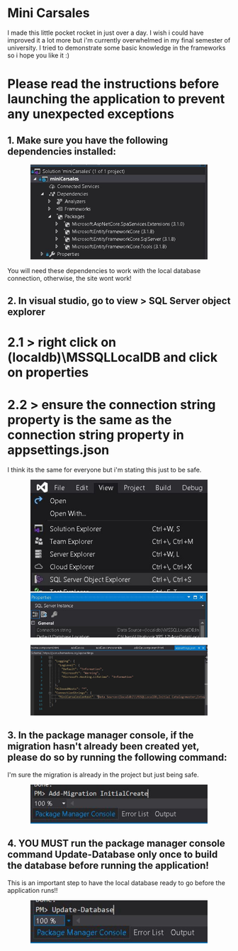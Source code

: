 # Mini Carsales

I made this little pocket rocket in just over a day. I wish i could have improved it a lot more but i'm currently overwhelmed in my final semester of university. I tried to demonstrate some basic knowledge in the frameworks so i hope you like it :)

# Please read the instructions before launching the application to prevent any unexpected exceptions


## 1. Make sure you have the following dependencies installed:
 <p align="center"> 
    <img src="img/dependencies.JPG" alt="dependencies" width="400">
 </p>
You will need these dependencies to work with the local database connection, otherwise, the site wont work!

## 2. In visual studio, go to view > SQL Server object explorer
# 2.1 > right click on (localdb)\\MSSQLLocalDB and click on properties
# 2.2 > ensure the connection string property is the same as the connection string property in appsettings.json

I think its the same for everyone but i'm stating this just to be safe.
 <p align="center"> 
    <img src="img/sqlexplorer.JPG" alt="sqlexplorer" width="400">
    <img src="img/connectionstring2.JPG" alt="connectionstring2" width="400">
 </p>
  <p align="center"> 
    <img src="img/connectionstring.JPG" alt="connectionstring" width="400">
 </p>

## 3. In the package manager console, if the migration hasn't already been created yet, please do so by running the following command:

I'm sure the migration is already in the project but just being safe.
  <p align="center"> 
    <img src="img/add-migration.JPG" alt="Add-Migration InitialCreate" width="400">
 </p>

## 4. YOU MUST run the package manager console command Update-Database only once to build the database before running the application!

This is an important step to have the local database ready to go before the application runs!!
  <p align="center"> 
    <img src="img/update-database.JPG" alt="Update-Database" width="400">
 </p>
 